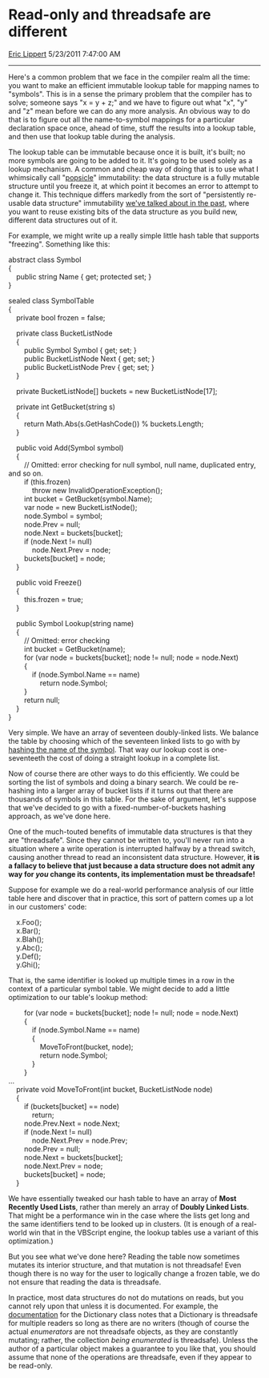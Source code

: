 # Read-only and threadsafe are different

[Eric Lippert](https://social.msdn.microsoft.com/profile/Eric%20Lippert) 5/23/2011 7:47:00 AM

-----

Here's a common problem that we face in the compiler realm all the time: you want to make an efficient immutable lookup table for mapping names to "symbols". This is in a sense the primary problem that the compiler has to solve; someone says "x = y + z;" and we have to figure out what "x", "y" and "z" mean before we can do any more analysis. An obvious way to do that is to figure out all the name-to-symbol mappings for a particular declaration space once, ahead of time, stuff the results into a lookup table, and then use that lookup table during the analysis.

The lookup table can be immutable because once it is built, it's built; no more symbols are going to be added to it. It's going to be used solely as a lookup mechanism. A common and cheap way of doing that is to use what I whimsically call "[popsicle](http://blogs.msdn.com/b/ericlippert/archive/2007/11/13/immutability-in-c-part-one-kinds-of-immutability.aspx)" immutability: the data structure is a fully mutable structure until you freeze it, at which point it becomes an error to attempt to change it. This technique differs markedly from the sort of "persistently re-usable data structure" immutability [we've talked about in the past](http://blogs.msdn.com/b/ericlippert/archive/2007/12/10/immutability-in-c-part-four-an-immutable-queue.aspx), where you want to reuse existing bits of the data structure as you build new, different data structures out of it.

For example, we might write up a really simple little hash table that supports "freezing". Something like this:

 

abstract class Symbol  
{  
    public string Name { get; protected set; }  
}

sealed class SymbolTable  
{  
    private bool frozen = false;

    private class BucketListNode  
    {  
        public Symbol Symbol { get; set; }  
        public BucketListNode Next { get; set; }  
        public BucketListNode Prev { get; set; }  
    }

    private BucketListNode\[\] buckets = new BucketListNode\[17\];  
  
    private int GetBucket(string s)  
    {  
        return Math.Abs(s.GetHashCode()) % buckets.Length;  
    }

    public void Add(Symbol symbol)  
    {  
        // Omitted: error checking for null symbol, null name, duplicated entry, and so on.  
        if (this.frozen)  
            throw new InvalidOperationException();  
        int bucket = GetBucket(symbol.Name);  
        var node = new BucketListNode();  
        node.Symbol = symbol;  
        node.Prev = null;  
        node.Next = buckets\[bucket\];  
        if (node.Next \!= null)  
            node.Next.Prev = node;  
        buckets\[bucket\] = node;  
    }

    public void Freeze()  
    {  
        this.frozen = true;  
    }

    public Symbol Lookup(string name)  
    {  
        // Omitted: error checking  
        int bucket = GetBucket(name);  
        for (var node = buckets\[bucket\]; node \!= null; node = node.Next)  
        {  
            if (node.Symbol.Name == name)  
                return node.Symbol;  
        }  
        return null;  
    }  
}

Very simple. We have an array of seventeen doubly-linked lists. We balance the table by choosing which of the seventeen linked lists to go with by [hashing the name of the symbol](http://blogs.msdn.com/b/ericlippert/archive/2011/02/28/guidelines-and-rules-for-gethashcode.aspx). That way our lookup cost is one-seventeeth the cost of doing a straight lookup in a complete list.

Now of course there are other ways to do this efficiently. We could be sorting the list of symbols and doing a binary search. We could be re-hashing into a larger array of bucket lists if it turns out that there are thousands of symbols in this table. For the sake of argument, let's suppose that we've decided to go with a fixed-number-of-buckets hashing approach, as we've done here.

One of the much-touted benefits of immutable data structures is that they are "threadsafe". Since they cannot be written to, you'll never run into a situation where a write operation is interrupted halfway by a thread switch, causing another thread to read an inconsistent data structure. However, **it is a fallacy to believe that just because a data structure does not admit any way for *you* change its contents, its implementation must be threadsafe\!**

Suppose for example we do a real-world performance analysis of our little table here and discover that in practice, this sort of pattern comes up a lot in our customers' code:

 

    x.Foo();  
    x.Bar();  
    x.Blah();  
    y.Abc();  
    y.Def();  
    y.Ghi();

That is, the same identifier is looked up multiple times in a row in the context of a particular symbol table. We might decide to add a little optimization to our table's lookup method:

 

        for (var node = buckets\[bucket\]; node \!= null; node = node.Next)  
        {  
            if (node.Symbol.Name == name)  
            {  
                MoveToFront(bucket, node);  
                return node.Symbol;  
            }  
        }  
...  
    private void MoveToFront(int bucket, BucketListNode node)  
    {  
        if (buckets\[bucket\] == node)  
            return;  
        node.Prev.Next = node.Next;  
        if (node.Next \!= null)  
            node.Next.Prev = node.Prev;  
        node.Prev = null;  
        node.Next = buckets\[bucket\];  
        node.Next.Prev = node;  
        buckets\[bucket\] = node;  
    }

We have essentially tweaked our hash table to have an array of **Most Recently Used Lists**, rather than merely an array of **Doubly Linked Lists**. That might be a performance win in the case where the lists get long and the same identifiers tend to be looked up in clusters. (It is enough of a real-world win that in the VBScript engine, the lookup tables use a variant of this optimization.)

But you see what we've done here? Reading the table now sometimes mutates its interior structure, and that mutation is not threadsafe\! Even though there is no way for the user to logically change a frozen table, we do not ensure that reading the data is threadsafe.

In practice, most data structures do not do mutations on reads, but you cannot rely upon that unless it is documented. For example, the [documentation](http://msdn.microsoft.com/en-us/library/xfhwa508.aspx) for the Dictionary class notes that a Dictionary is threadsafe for multiple readers so long as there are no writers (though of course the actual *enumerators* are not threadsafe objects, as they are constantly mutating; rather, the collection *being enumerated* is threadsafe). Unless the author of a particular object makes a guarantee to you like that, you should assume that none of the operations are threadsafe, even if they appear to be read-only.


